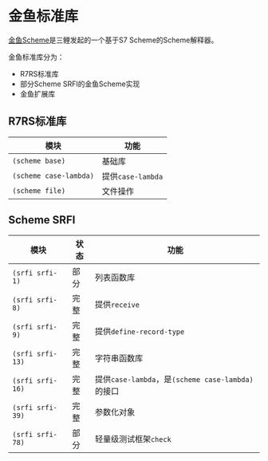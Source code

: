 # 金鱼标准库
[金鱼Scheme](https://gitee.com/LiiiLabs/goldfish)是三鲤发起的一个基于S7 Scheme的Scheme解释器。

金鱼标准库分为：
+ R7RS标准库
+ 部分Scheme SRFI的金鱼Scheme实现
+ 金鱼扩展库

## R7RS标准库
| 模块 | 功能 | 
|-----|-------|
| `(scheme base)` | 基础库 |
| `(scheme case-lambda)` | 提供`case-lambda` |
| `(scheme file)` | 文件操作 |

## Scheme SRFI

| 模块 | 状态 | 功能  |
|------|------|-------|
| `(srfi srfi-1)`   | 部分 | 列表函数库 |
| `(srfi srfi-8)`   | 完整 | 提供`receive` |
| `(srfi srfi-9)`   | 完整 | 提供`define-record-type` |
| `(srfi srfi-13)`  | 完整 | 字符串函数库 | 
| `(srfi srfi-16)`  | 完整 | 提供`case-lambda`，是`(scheme case-lambda)`的接口 |
| `(srfi srfi-39)`  | 完整 | 参数化对象 |
| `(srfi srfi-78)`  | 部分 | 轻量级测试框架`check` |

